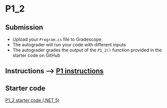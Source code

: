 # P1_2

## Submission
* Upload your `Program.cs` file to Gradescope. 
* The autograder will run your code with different inputs 
* The autograder grades the output of the `P1_2()` function provided in the starter code on GitHub

## Instructions --> [P1 instructions](./P1%20instructions.pdf)

## Starter code

<!-- %20 is url encoding for spaces -->
[P1_2 starter code (.NET 5)](./.NET%205.0/Program.cs)
